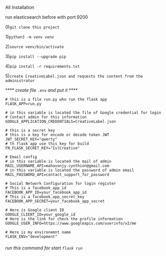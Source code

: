 All Installation

run elasticsearch before with port 9200

0)`git clone this project`

1)`python3 -m venv venv`

2)`source venv/bin/activate`

3)`pip install --upgrade pip`

4)`pip install -r requirements.txt`

5)`create CreativeLabel.json and requests the content from the administrator`

**** _create file_ `.env` _and put it_ ****

    # this is a file run.py who run the flask app
    FLASK_APP=run.py
    
    # in this variable is located the file of Google credential for login
    # Contact admin for this information
    GOOGLE_APPLICATION_CREDENTIALS=CreativeLabel.json
    
    # this is a secret key
    # this is a key for encode or decode token JWT
    JWT_SECRET_KEY="qwerty"
    # th flask app use this key for build
    FN_FLASK_SECRET_KEY="IslCreative"
    
    # Email config
    # in this variable is located the mail of admin
    MAIL_USERNAME_API=mahavonjy.cynthion@gmail.com
    # in this variable is located the password of admin email
    MAIL_PASSWORD_API=contact_support_for_password
    
    # Social Network Configuration for login register
    # This is a facebook_app_id
    FACEBOOK_APP_ID=your_facebook_app_id
    # This is a facebook_app_secret_key
    FACEBOOK_APP_SECRET=your_facebook_app_secret
    
    # Here is Google client ID
    GOOGLE_CLIENT_ID=your_google_id
    # Here is the link for check the profile information
    GOOGLE_USER_INFO=https://www.googleapis.com/userinfo/v2/me
    
    # Here is my environemnt name
    FLASK_ENV="development"

###### run this command for start `flask run`
